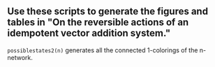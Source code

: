 ## Use these scripts to generate the figures and tables in "On the reversible actions of an idempotent vector addition system."

`possiblestates2(n)` generates all the connected 1-colorings of the n-network.
